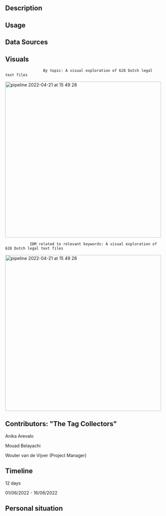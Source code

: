 ## Description ##

## Usage ##

## Data Sources ##

## Visuals ##

                     By topic: A visual exploration of 628 Dutch legal text files
<img width="500" alt="pipeline 2022-04-21 at 15 49 28" src="https://github.com/anikaarevalo/KPMG_NLP_project/blob/a8a2f82a2500325b1e8c13e5d315910a5ea8d59b/assets/628_files.jpg">




               IDM related to relevant keywords: A visual exploration of 628 Dutch legal text files
<img width="500" alt="pipeline 2022-04-21 at 15 49 28" src="https://github.com/anikaarevalo/KPMG_NLP_project/blob/a8a2f82a2500325b1e8c13e5d315910a5ea8d59b/assets/bubblenumber1.jpg">


## Contributors: "The Tag Collectors" ##

Anika Arevalo

Mouad Belayachi

Wouter van de Vijver (Project Manager)

## Timeline ##

12 days

01/06/2022 - 16/06/2022

## Personal situation ##
